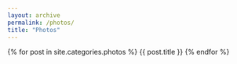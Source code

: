 ```yaml
---
layout: archive
permalink: /photos/
title: "Photos"
---
```


<div class="tiles">
{% for post in site.categories.photos %}
	{{ post.title }}
{% endfor %}
</div><!-- /.tiles -->